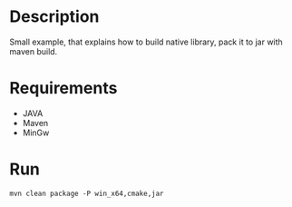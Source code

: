 # Description
Small example, that explains how to build native library, pack it to jar with maven build.

# Requirements
* JAVA
* Maven
* MinGw

# Run
	mvn clean package -P win_x64,cmake,jar